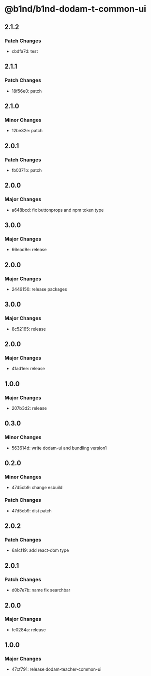 # @b1nd/b1nd-dodam-t-common-ui

## 2.1.2

### Patch Changes

- cbdfa7d: test

## 2.1.1

### Patch Changes

- 18f56e0: patch

## 2.1.0

### Minor Changes

- 12be32e: patch

## 2.0.1

### Patch Changes

- fb0371b: patch

## 2.0.0

### Major Changes

- a648bcd: fix buttonprops and npm token type

## 3.0.0

### Major Changes

- 66ead9e: release

## 2.0.0

### Major Changes

- 2449150: release packages

## 3.0.0

### Major Changes

- 8c52165: release

## 2.0.0

### Major Changes

- 41ad1ee: release

## 1.0.0

### Major Changes

- 207b3d2: release

## 0.3.0

### Minor Changes

- 563614d: write dodam-ui and bundling version1

## 0.2.0

### Minor Changes

- 47d5cb9: change esbuild

### Patch Changes

- 47d5cb9: dist patch

## 2.0.2

### Patch Changes

- 6a1cf19: add react-dom type

## 2.0.1

### Patch Changes

- d0b7e7b: name fix searchbar

## 2.0.0

### Major Changes

- fe0284a: release

## 1.0.0

### Major Changes

- 47cf791: release dodam-teacher-common-ui
